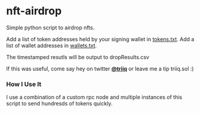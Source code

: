 # nft-airdrop
Simple python script to airdrop nfts.

Add a list of token addresses held by your signing wallet in [tokens.txt](https://github.com/triiq/nft-airdrop/blob/main/tokens.txt).
Add a list of wallet addresses in [wallets.txt](https://github.com/triiq/nft-airdrop/blob/main/wallets.txt).

The timestamped resutls will be output to dropResults.csv

If this was useful, come say hey on twitter [**@triiq**](https://twitter.com/triiq_) or leave me a tip triiq.sol :)

### How I Use It
I use a combination of a custom rpc node and multiple instances of this script to send hundresds of tokens quickly.

